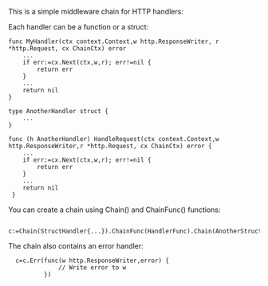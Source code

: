 This is a simple middleware chain for HTTP handlers:

Each handler can be a function or a struct:
```
func MyHandler(ctx context.Context,w http.ResponseWriter, r *http.Request, cx ChainCtx) error
    ...
    if err:=cx.Next(ctx,w,r); err!=nil {
        return err
    }
    ...
    return nil
}

type AnotherHandler struct {
    ...
}

func (h AnotherHandler) HandleRequest(ctx context.Context,w http.ResponseWriter,r *http.Request, cx ChainCtx) error {
    ...
    if err:=cx.Next(ctx,w,r); err!=nil {
        return err
    }
    ...
    return nil
 }
 ```

You can create a chain using Chain() and ChainFunc() functions:
```
  c:=Chain(StructHandler{...}).ChainFunc(HandlerFunc).Chain(AnotherStruct{})
```
 The chain also contains an error handler:
```
  c=c.Err(func(w http.ResponseWriter,error) {
              // Write error to w
          })
```

